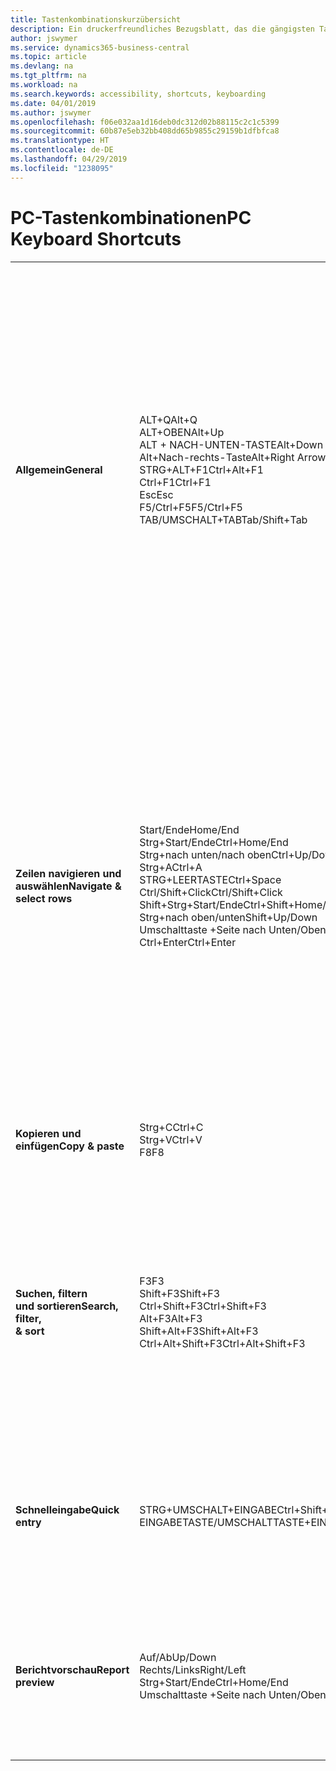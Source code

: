 ```yaml
---
title: Tastenkombinationskurzübersicht
description: Ein druckerfreundliches Bezugsblatt, das die gängigsten Tastenkombinationen enthält.
author: jswymer
ms.service: dynamics365-business-central
ms.topic: article
ms.devlang: na
ms.tgt_pltfrm: na
ms.workload: na
ms.search.keywords: accessibility, shortcuts, keyboarding
ms.date: 04/01/2019
ms.author: jswymer
ms.openlocfilehash: f06e032aa1d16deb0dc312d02b88115c2c1c5399
ms.sourcegitcommit: 60b87e5eb32bb408dd65b9855c29159b1dfbfca8
ms.translationtype: HT
ms.contentlocale: de-DE
ms.lasthandoff: 04/29/2019
ms.locfileid: "1238095"
---
```

# <a name="pc-keyboard-shortcuts"></a><span data-ttu-id="d49e2-103">PC-Tastenkombinationen</span><span class="sxs-lookup"><span data-stu-id="d49e2-103">PC Keyboard Shortcuts</span></span>

||||  
|----------------|-----------|----------------|
|<span data-ttu-id="d49e2-104">**Allgemein**</span><span class="sxs-lookup"><span data-stu-id="d49e2-104">**General**</span></span>|<span data-ttu-id="d49e2-105">ALT+Q</span><span class="sxs-lookup"><span data-stu-id="d49e2-105">Alt+Q</span></span><br /><span data-ttu-id="d49e2-106">ALT+OBEN</span><span class="sxs-lookup"><span data-stu-id="d49e2-106">Alt+Up</span></span><br /><span data-ttu-id="d49e2-107">ALT + NACH-UNTEN-TASTE</span><span class="sxs-lookup"><span data-stu-id="d49e2-107">Alt+Down Arrow</span></span><br /><span data-ttu-id="d49e2-108">Alt+Nach-rechts-Taste</span><span class="sxs-lookup"><span data-stu-id="d49e2-108">Alt+Right Arrow</span></span><br /><span data-ttu-id="d49e2-109">STRG+ALT+F1</span><span class="sxs-lookup"><span data-stu-id="d49e2-109">Ctrl+Alt+F1</span></span><br /><span data-ttu-id="d49e2-110">Ctrl+F1</span><span class="sxs-lookup"><span data-stu-id="d49e2-110">Ctrl+F1</span></span><br /><span data-ttu-id="d49e2-111">Esc</span><span class="sxs-lookup"><span data-stu-id="d49e2-111">Esc</span></span><br /><span data-ttu-id="d49e2-112">F5/Ctrl+F5</span><span class="sxs-lookup"><span data-stu-id="d49e2-112">F5/Ctrl+F5</span></span><br /><span data-ttu-id="d49e2-113">TAB/UMSCHALT+TAB</span><span class="sxs-lookup"><span data-stu-id="d49e2-113">Tab/Shift+Tab</span></span><br />|<span data-ttu-id="d49e2-114">Öffnen Sie **Mitteilen**</span><span class="sxs-lookup"><span data-stu-id="d49e2-114">Open **Tell me**</span></span><br /><span data-ttu-id="d49e2-115">Öffnen Sie QuickInfo oder Überprüfungsfehler</span><span class="sxs-lookup"><span data-stu-id="d49e2-115">Open tooltip or validation error</span></span><br /><span data-ttu-id="d49e2-116">Dropdown oder Lookup für Anzeige</span><span class="sxs-lookup"><span data-stu-id="d49e2-116">Open a drop-down or look up</span></span><br /><span data-ttu-id="d49e2-117">Transaktionen für berechnete Werte anzeigen</span><span class="sxs-lookup"><span data-stu-id="d49e2-117">See the transactions for calculated value</span></span><br /><span data-ttu-id="d49e2-118">Die Seite prüfen</span><span class="sxs-lookup"><span data-stu-id="d49e2-118">Inspect the page</span></span><br /><span data-ttu-id="d49e2-119">Hilfe für die Seite öffnen</span><span class="sxs-lookup"><span data-stu-id="d49e2-119">Open help for the page</span></span><br /><span data-ttu-id="d49e2-120">Die aktuelle Seite oder den Dropdownpfeil schließen</span><span class="sxs-lookup"><span data-stu-id="d49e2-120">Close the current page or drop-down</span></span><br /><span data-ttu-id="d49e2-121">Die Seite aktualisieren/neu laden.</span><span class="sxs-lookup"><span data-stu-id="d49e2-121">Refresh/reload page</span></span><br /><span data-ttu-id="d49e2-122">Fokus auf das nächste/vorherige Element richten</span><span class="sxs-lookup"><span data-stu-id="d49e2-122">Move focus to the next/previous element</span></span>|
|<span data-ttu-id="d49e2-123">**Zeilen navigieren und<br />auswählen**</span><span class="sxs-lookup"><span data-stu-id="d49e2-123">**Navigate &<br />select rows**</span></span>| <span data-ttu-id="d49e2-124">Start/Ende</span><span class="sxs-lookup"><span data-stu-id="d49e2-124">Home/End</span></span><br /><span data-ttu-id="d49e2-125">Strg+Start/Ende</span><span class="sxs-lookup"><span data-stu-id="d49e2-125">Ctrl+Home/End</span></span> <br /><span data-ttu-id="d49e2-126">Strg+nach unten/nach oben</span><span class="sxs-lookup"><span data-stu-id="d49e2-126">Ctrl+Up/Down</span></span><br /><span data-ttu-id="d49e2-127">Strg+A</span><span class="sxs-lookup"><span data-stu-id="d49e2-127">Ctrl+A</span></span> <br /><span data-ttu-id="d49e2-128">STRG+LEERTASTE</span><span class="sxs-lookup"><span data-stu-id="d49e2-128">Ctrl+Space</span></span><br /><span data-ttu-id="d49e2-129">Ctrl/Shift+Click</span><span class="sxs-lookup"><span data-stu-id="d49e2-129">Ctrl/Shift+Click</span></span><br /><span data-ttu-id="d49e2-130">Shift+Strg+Start/Ende</span><span class="sxs-lookup"><span data-stu-id="d49e2-130">Ctrl+Shift+Home/End</span></span><br /><span data-ttu-id="d49e2-131">Strg+nach oben/unten</span><span class="sxs-lookup"><span data-stu-id="d49e2-131">Shift+Up/Down</span></span><br /><span data-ttu-id="d49e2-132">Umschalttaste +Seite nach Unten/Oben</span><span class="sxs-lookup"><span data-stu-id="d49e2-132">Shift+Page Up/Down</span></span><br /><span data-ttu-id="d49e2-133">Ctrl+Enter</span><span class="sxs-lookup"><span data-stu-id="d49e2-133">Ctrl+Enter</span></span>| <span data-ttu-id="d49e2-134">Zum ersten/letzten Feld gehen.</span><span class="sxs-lookup"><span data-stu-id="d49e2-134">Go to first/last field</span></span><br /><span data-ttu-id="d49e2-135">Zur ersten/letzten Zeile.</span><span class="sxs-lookup"><span data-stu-id="d49e2-135">Go to first/last row</span></span><br /><span data-ttu-id="d49e2-136">Navigieren Sie ohne die Auswahl zu verlieren</span><span class="sxs-lookup"><span data-stu-id="d49e2-136">Navigate without losing selection</span></span><br /><span data-ttu-id="d49e2-137">Alles auswählen</span><span class="sxs-lookup"><span data-stu-id="d49e2-137">Select all</span></span><br /><span data-ttu-id="d49e2-138">Toggle-Zeilen-Auswahl</span><span class="sxs-lookup"><span data-stu-id="d49e2-138">Toggle row selection</span></span><br /> <span data-ttu-id="d49e2-139">Fügen Sie die Zeile/Zeilen der Angaben hinzu</span><span class="sxs-lookup"><span data-stu-id="d49e2-139">Add the row/rows to the selection</span></span><br /><span data-ttu-id="d49e2-140">Erweitern Sie zuerst die Auswahl zur ersten/letzten Zeile</span><span class="sxs-lookup"><span data-stu-id="d49e2-140">Extend selection to first/last row</span></span><br /><span data-ttu-id="d49e2-141">Fügen Sie Zeilen über/unter der Auswahl hinzu</span><span class="sxs-lookup"><span data-stu-id="d49e2-141">Add row above/below to selection</span></span><br /><span data-ttu-id="d49e2-142">Sichtbare Zeilen darüber/darunter auswählen</span><span class="sxs-lookup"><span data-stu-id="d49e2-142">Select visible rows above/below</span></span> <br /><span data-ttu-id="d49e2-143">Fokussieren Sie auf die Liste</span><span class="sxs-lookup"><span data-stu-id="d49e2-143">Focus out of the list</span></span>|
|<span data-ttu-id="d49e2-144">**Kopieren und einfügen**</span><span class="sxs-lookup"><span data-stu-id="d49e2-144">**Copy & paste**</span></span>|<span data-ttu-id="d49e2-145">Strg+C</span><span class="sxs-lookup"><span data-stu-id="d49e2-145">Ctrl+C</span></span><br /><span data-ttu-id="d49e2-146">Strg+V</span><span class="sxs-lookup"><span data-stu-id="d49e2-146">Ctrl+V</span></span><br /><span data-ttu-id="d49e2-147">F8</span><span class="sxs-lookup"><span data-stu-id="d49e2-147">F8</span></span>|<span data-ttu-id="d49e2-148">Zeilen kopieren</span><span class="sxs-lookup"><span data-stu-id="d49e2-148">Copy rows</span></span><br /><span data-ttu-id="d49e2-149">Zeilen einfügen</span><span class="sxs-lookup"><span data-stu-id="d49e2-149">Paste rows</span></span><br /><span data-ttu-id="d49e2-150">Kopiere Feld in aktuellen Zeile</span><span class="sxs-lookup"><span data-stu-id="d49e2-150">Copy field above into current row</span></span>|
|<span data-ttu-id="d49e2-151">**Suchen, filtern <br />und sortieren**</span><span class="sxs-lookup"><span data-stu-id="d49e2-151">**Search, filter, <br />& sort**</span></span>|<span data-ttu-id="d49e2-152">F3</span><span class="sxs-lookup"><span data-stu-id="d49e2-152">F3</span></span><br /><span data-ttu-id="d49e2-153">Shift+F3</span><span class="sxs-lookup"><span data-stu-id="d49e2-153">Shift+F3</span></span><br /><span data-ttu-id="d49e2-154">Ctrl+Shift+F3</span><span class="sxs-lookup"><span data-stu-id="d49e2-154">Ctrl+Shift+F3</span></span><br /><span data-ttu-id="d49e2-155">Alt+F3</span><span class="sxs-lookup"><span data-stu-id="d49e2-155">Alt+F3</span></span><br /><span data-ttu-id="d49e2-156">Shift+Alt+F3</span><span class="sxs-lookup"><span data-stu-id="d49e2-156">Shift+Alt+F3</span></span><br /><span data-ttu-id="d49e2-157">Ctrl+Alt+Shift+F3</span><span class="sxs-lookup"><span data-stu-id="d49e2-157">Ctrl+Alt+Shift+F3</span></span>|<span data-ttu-id="d49e2-158">Toggle-Suche</span><span class="sxs-lookup"><span data-stu-id="d49e2-158">Toggle search</span></span><br /><span data-ttu-id="d49e2-159">Wechselt zwischen Filterbereich; Fokus auf Feldfilter</span><span class="sxs-lookup"><span data-stu-id="d49e2-159">Toggle filter pane; focus on field filters</span></span><br /><span data-ttu-id="d49e2-160">Wechselt zwischen Filterbereich; Fokus auf Feldfilter</span><span class="sxs-lookup"><span data-stu-id="d49e2-160">Toggle filter pane; focus on totals filters</span></span><br /><span data-ttu-id="d49e2-161">Filtern Sie ausgewählte Zellwerte</span><span class="sxs-lookup"><span data-stu-id="d49e2-161">Filter on selected cell value</span></span><br /><span data-ttu-id="d49e2-162">Filter auf ausgewählten Felder hinzufügen</span><span class="sxs-lookup"><span data-stu-id="d49e2-162">Add filter on selected field</span></span><br /><span data-ttu-id="d49e2-163">Filter zurücksetzen</span><span class="sxs-lookup"><span data-stu-id="d49e2-163">Reset filters</span></span>|
|<span data-ttu-id="d49e2-164">**Schnelleingabe**</span><span class="sxs-lookup"><span data-stu-id="d49e2-164">**Quick entry**</span></span>|<span data-ttu-id="d49e2-165">STRG+UMSCHALT+EINGABE</span><span class="sxs-lookup"><span data-stu-id="d49e2-165">Ctrl+Shift+Enter</span></span><br /><span data-ttu-id="d49e2-166">EINGABETASTE/UMSCHALTTASTE+EINGABETASTE</span><span class="sxs-lookup"><span data-stu-id="d49e2-166">Enter/Shift+Enter</span></span>|<span data-ttu-id="d49e2-167">Zum nächsten Schnelleingabefeld außerhalb einer Liste navigieren</span><span class="sxs-lookup"><span data-stu-id="d49e2-167">Go to next Quick Entry field outside a list</span></span><br /><span data-ttu-id="d49e2-168">Zum nächsten/vorherigen Schnelleingabefeld navigieren</span><span class="sxs-lookup"><span data-stu-id="d49e2-168">Go to next/previous Quick Entry field</span></span>|
|<span data-ttu-id="d49e2-169">**Berichtvorschau**</span><span class="sxs-lookup"><span data-stu-id="d49e2-169">**Report preview**</span></span>|<span data-ttu-id="d49e2-170">Auf/Ab</span><span class="sxs-lookup"><span data-stu-id="d49e2-170">Up/Down</span></span><br /><span data-ttu-id="d49e2-171">Rechts/Links</span><span class="sxs-lookup"><span data-stu-id="d49e2-171">Right/Left</span></span><br /><span data-ttu-id="d49e2-172">Strg+Start/Ende</span><span class="sxs-lookup"><span data-stu-id="d49e2-172">Ctrl+Home/End</span></span><br /><span data-ttu-id="d49e2-173">Umschalttaste +Seite nach Unten/Oben</span><span class="sxs-lookup"><span data-stu-id="d49e2-173">Page Up/Down</span></span>|<span data-ttu-id="d49e2-174">Führen Sie einen Bildlauf zum Ende der Seite durch</span><span class="sxs-lookup"><span data-stu-id="d49e2-174">Scroll up and down the page</span></span><br /><span data-ttu-id="d49e2-175">Blättern Sie nach rechts/links</span><span class="sxs-lookup"><span data-stu-id="d49e2-175">Scroll to the right/left</span></span> <br /><span data-ttu-id="d49e2-176">Zur ersten/letzten Seite.</span><span class="sxs-lookup"><span data-stu-id="d49e2-176">Go to the first/last page</span></span><br /><span data-ttu-id="d49e2-177">Zur vorherigen/nächsten Seite.</span><span class="sxs-lookup"><span data-stu-id="d49e2-177">Go to the previous/next page</span></span>|
